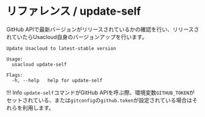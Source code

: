 # リファレンス / update-self

GitHub APIで最新バージョンがリリースされているかの確認を行い、リリースされていたらUsacloud自身のバージョンアップを行います。  

```console
Update Usacloud to latest-stable version

Usage:
  usacloud update-self

Flags:
  -h, --help   help for update-self
```

!!! Info
    `update-self`コマンドがGitHub APIを呼ぶ際、環境変数`GITHUB_TOKEN`がセットされている、または`gitconfig`の`github.token`が設定されている場合はそれらを利用します。

